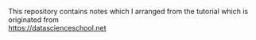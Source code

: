 This repository contains notes which I arranged from the tutorial which is originated from  
https://datascienceschool.net

<!-- </xmp><img src="https://raw.githubusercontent.com/youngminpark2559/mltheory/master/dohkim/pic/2019_03_23_12:27:33.png"><xmp> -->